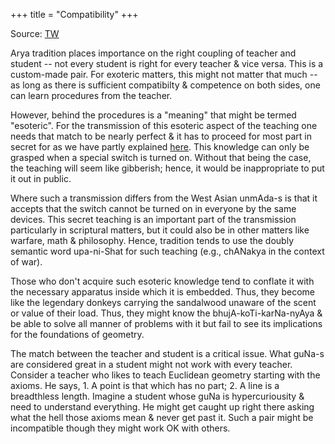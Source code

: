 +++
title = "Compatibility"
+++

Source: [TW](https://threadreaderapp.com/thread/1590934692798558208.html)

Arya tradition places importance on the right coupling of teacher and student -- not every student is right for every teacher & vice versa. This is a custom-made pair. For exoteric matters, this might not matter that much -- as long as there is sufficient compatibilty & competence on both sides, one can learn procedures from the teacher. 

However, behind the procedures is a "meaning" that might be termed "esoteric". For the transmission of this esoteric aspect of the teaching one needs that match to be nearly perfect & it has to proceed for most part in secret for as we have partly explained [here](https://manasataramgini.wordpress.com/2022/01/16/subjective-and-objective-insight/). This knowledge can only be grasped when a special switch is turned on. Without that being the case, the teaching will seem like gibberish; hence, it would be inappropriate to put it out in public. 

Where such a transmission differs from the West Asian unmAda-s is that it accepts that the switch cannot be turned on in everyone by the same devices. This secret teaching is an important part of the transmission particularly in scriptural matters, but it could also be in other matters like warfare, math & philosophy. Hence, tradition tends to use the doubly semantic word upa-ni-Shat for such teaching (e.g., chANakya in the context of war). 

Those who don't acquire such esoteric knowledge tend to conflate it with the necessary apparatus inside which it is embedded. Thus, they become like the legendary donkeys carrying the sandalwood unaware of the scent or value of their load. Thus, they might know the bhujA-koTi-karNa-nyAya & be able to solve all manner of problems with it but fail to see its implications for the foundations of geometry. 

The match between the teacher and student is a critical issue. What guNa-s are considered great in a student might not work with every teacher. Consider a teacher who likes to teach Euclidean geometry starting with the axioms. He says, 1. A point is that which has no part; 2. A line is a breadthless length. Imagine a student whose guNa is hypercuriousity & need to understand everything. He might get caught up right there asking what the hell those axioms mean & never get past it. Such a pair might be incompatible though they might work OK with others.